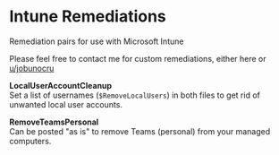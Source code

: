 # Intune Remediations
Remediation pairs for use with Microsoft Intune  

Please feel free to contact me for custom remediations, either here or [u/jobunocru](https://www.reddit.com/u/jobunocru/)  

**LocalUserAccountCleanup**  
Set a list of usernames (`$RemoveLocalUsers`) in both files to get rid of unwanted local user accounts.  

**RemoveTeamsPersonal**  
Can be posted "as is" to remove Teams (personal) from your managed computers.  
